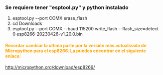 ### Se requiere tener "esptool.py" y python instalado

1. esptool.py --port COMX erase_flash
2. cd Downloads
3. esptool.py --port COMX --baud 115200 write_flash --flash_size=detect 0 esp8266-20230426-v1.20.0.bin

<h4 style="color:orange;"> Recordar cambiar la ultima parte por la versión más actualizada de Micropython para el esp8266. La puedes encontrar en el siguiente enlace:</h4>

http://micropython.org/download/esp8266/